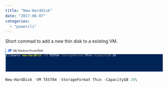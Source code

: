 ```yaml
---
title: "New-Harddisk"
date: "2017-06-07"
categories: 
  - "powercli"
---
```


Short commad to add a new thin disk to a existing VM.

![2017-06-07 09_28_32-Välj Windows PowerShell](/assets/img/2017-06-07-powershell.png)

```powershell
New-HardDisk -VM TEST04 -StorageFormat Thin -CapacityGB 20\
```

